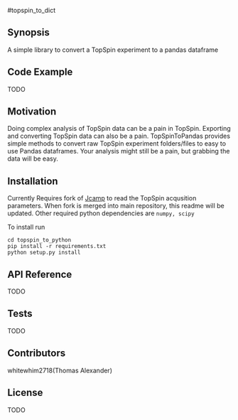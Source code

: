 #topspin_to_dict

## Synopsis

A simple library to convert a TopSpin experiment to a pandas dataframe 

## Code Example

TODO

## Motivation

Doing complex analysis of TopSpin data can be a pain in TopSpin. Exporting and converting TopSpin data can also be a pain. TopSpinToPandas provides simple methods to convert raw TopSpin experiment folders/files to easy to use Pandas dataframes. Your analysis might still be a pain, but grabbing the data will be easy. 

## Installation

Currently Requires fork of [Jcamp](https://github.com/whitewhim2718/jcamp) to read the TopSpin acqusition parameters. When fork is merged into main repository,
this readme will be updated. Other required python dependencies are
`numpy, scipy`

To install run 
```git clone git@github.com:whitewhim2718/topspin_to_python.git
cd topspin_to_python
pip install -r requirements.txt 
python setup.py install 
```

## API Reference

TODO

## Tests

TODO

## Contributors

whitewhim2718(Thomas Alexander)

## License

TODO